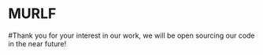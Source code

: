 # MURLF
#Thank you for your interest in our work, we will be open sourcing our code in the near future!
